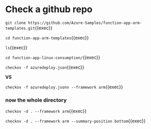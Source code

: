 # Check a github repo



`git clone https://github.com/Azure-Samples/function-app-arm-templates.git`{{exec}}

`cd function-app-arm-templates`{{exec}}

`ls`{{exec}}

`cd function-app-linux-consumption/`{{exec}}


`checkov -f azuredeploy.json`{{exec}}

**VS**

`checkov -f azuredeploy.jsonn --framework arm`{{exec}}

### now the whole directory


`checkov -d . --framework arm`{{exec}}

`checkov -d . --framework arm --summary-position bottom`{{exec}}
